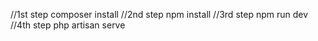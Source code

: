 //1st step
composer install
//2nd step
npm install
//3rd step
npm run dev
//4th step
php artisan serve